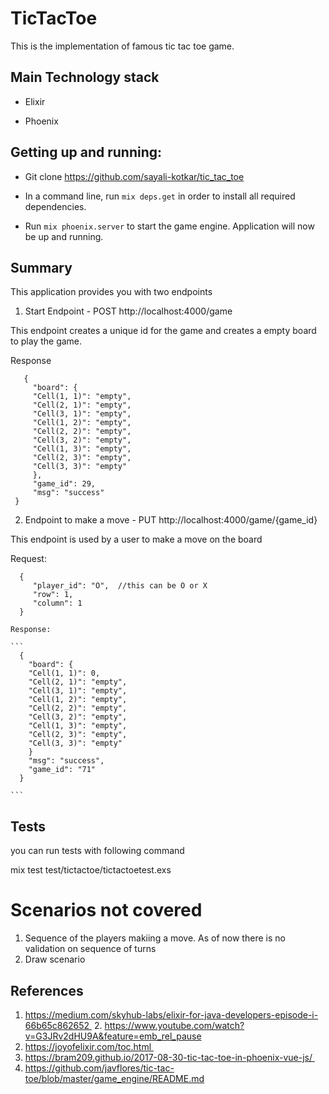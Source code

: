 # TicTacToe

 This is the implementation of famous tic tac toe game.

## Main Technology stack

* Elixir

* Phoenix

## Getting up and running:

* Git clone https://github.com/sayali-kotkar/tic_tac_toe

* In a command line, run `mix deps.get` in order to install all required dependencies.

* Run `mix phoenix.server` to start the game engine.  Application will now be up and running.

## Summary

This application  provides you with two endpoints

 1. Start Endpoint - POST http://localhost:4000/game

  This endpoint creates a unique id for the game and creates a empty board to play the game.

   Response
   ```
      {
        "board": {
        "Cell(1, 1)": "empty",
        "Cell(2, 1)": "empty",
        "Cell(3, 1)": "empty",
        "Cell(1, 2)": "empty",
        "Cell(2, 2)": "empty",
        "Cell(3, 2)": "empty",
        "Cell(1, 3)": "empty",
        "Cell(2, 3)": "empty",
        "Cell(3, 3)": "empty"
        },
        "game_id": 29,
        "msg": "success"
    }
   ```

  2. Endpoint to make a move - PUT http://localhost:4000/game/{game_id}

   This endpoint is used by a user to make a move on the board

   Request:
   ```
     {
        "player_id": "O",  //this can be O or X
        "row": 1,
        "column": 1    
     }
   ```
    Response:

    ```
      {
        "board": {
        "Cell(1, 1)": 0,
        "Cell(2, 1)": "empty",
        "Cell(3, 1)": "empty",
        "Cell(1, 2)": "empty",
        "Cell(2, 2)": "empty",
        "Cell(3, 2)": "empty",
        "Cell(1, 3)": "empty",
        "Cell(2, 3)": "empty",
        "Cell(3, 3)": "empty"
        }
        "msg": "success",
        "game_id": "71"
      }

    ```
## Tests
 you can run tests with following command
 
 mix test test/tictactoe/tictactoetest.exs
 
# Scenarios not covered
  1. Sequence of the players makiing a move. As of now there is no validation on sequence of turns
  2. Draw scenario
 
## References
1. https://medium.com/skyhub-labs/elixir-for-java-developers-episode-i-66b65c862652 
2. https://www.youtube.com/watch?v=G3JRv2dHU9A&feature=emb_rel_pause
3. https://joyofelixir.com/toc.html 
4. https://bram209.github.io/2017-08-30-tic-tac-toe-in-phoenix-vue-js/ 
5. https://github.com/javflores/tic-tac-toe/blob/master/game_engine/README.md
